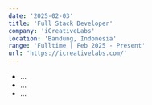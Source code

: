 ```yaml
---
date: '2025-02-03'
title: 'Full Stack Developer'
company: 'iCreativeLabs'
location: 'Bandung, Indonesia'
range: 'Fulltime | Feb 2025 - Present'
url: 'https://icreativelabs.com/'
---
```


- ...
- ...
- ...

<!-- - Write modern, performant, maintainable code for a diverse array of client and internal projects
- Work with a variety of different languages, platforms, frameworks, and content management systems such as JavaScript, TypeScript, Gatsby, React, Craft, WordPress, Prismic, and Netlify
- Communicate with multi-disciplinary teams of engineers, designers, producers, and clients on a daily basis -->
